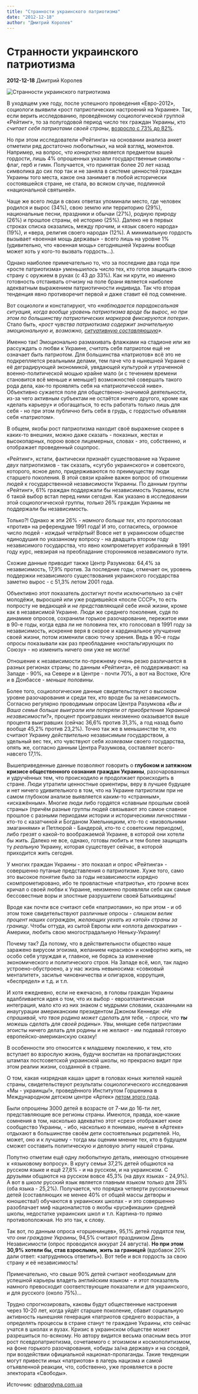 ```yaml
---
title: "Странности украинского патриотизма"
date: "2012-12-18"
author: "Дмитрий Королев"
---
```


# Странности украинского патриотизма

**2012-12-18** Дмитрий Королев

![Странности украинского патриотизма](http://elektorat.te.ua/wp-content/uploads/2012/09/strichka.jpg)

В уходящем уже году, после успешного проведения «Евро-2012», социологи выявили «рост патриотических настроений на Украине». Так, если верить исследованию, проведённому социологической группой «Рейтинг», то за полугодовой период число тех граждан Украины, кто *считает себя патриотами своей страны*, [возросло с 73% до 82%](http://www.ratinggroup.com.ua/upload/files/RG_Patriotyzm_082012.pdf).

Но при этом исследователи «Рейтинга» на основании анализа анкет отметили ряд достаточно любопытных, на мой взгляд, моментов. Например, на вопрос, *что* *конкретно* является предметом вашей гордости, лишь 4% опрошенных указали государственные символы - флаг, герб и гимн. Получается, что принятая более 20 лет назад символика до сих пор так и не заняла в системе ценностей граждан Украины того места, какое она занимает в любой исторически состоявшейся стране, не стала, во всяком случае, подлинной «национальной святыней».

Чаще же всего люди в своих ответах упоминали место, где человек родился и вырос (34%), свою землю или территорию (29%), национальные песни, праздники и обычаи (27%), родную природу (26%) и прошлое страны, её историю (25%). Далеко не в первых строках списка оказались, между прочим, и «язык своего народа» (19%), и «вера, религия своего народа» (12%). А минимальную гордость вызывает «военная мощь державы» - всего лишь на уровне 1% (удивительно, что «военная мощь» сегодняшней Украины вообще может хоть у кого-то вызвать гордость...).

Однако наиболее примечательно то, что за последние два года при «росте патриотизма» *уменьшилось* число тех, кто готов защищать свою страну с оружием в руках (с 43 до 33%). Как ни крути, но именно готовность отстаивать отчизну на поле брани является наиболее адекватным выражением патриотичности индивида. Так что вторая тенденция явно противоречит первой и даже ставит её под сомнение.

Вот социологи и констатируют, что *«наблюдается парадоксальная ситуация, когда вообще уровень патриотизма вроде бы вырос, но при этом по большинству патриотических маркеров фиксируются потери»*. Стало быть, *«рост чувства патриотизма содержит значительную эмоциональную и, возможно, [ситуативную составляющую](http://www.ratinggroup.com.ua/upload/files/RG_Patriotyzm_082012.pdf)».*

Именно так! Эмоционально размахивать флажками на стадионе или же рассуждать о любви к Украине, *считать* себя патриотом ещё не означает *быть* патриотом. Для большинства «патриотов» всё это не подкрепляется реальными делами, тем паче что в нынешней Украине с её деградирующей экономикой, увядающей культурой и утраченной военно-политической мощью крайне мало (и с течением времени становится всё меньше и меньше!) возможностей совершать такого рода дела, как-то проявлять себя на «патриотической ниве». Объективно сужается поле для общественно-значимой деятельности, из-за чего активным субъектам не остаётся ничего другого, кроме как «делать карьеру» и обогащаться, то есть работать только лишь для себя - но при этом публично бить себя в грудь, с гордостью объявляя себя «патриотом».

В общем, якобы рост патриотизма находит своё выражение скорее в каких-то внешних, можно даже сказать - показных, жестах и высокопарных, порою вовсе лицемерных, словах - это, собственно, и отображает проведенный соцопрос.

«Рейтинг», кстати, фактически признаёт существование на Украине *двух* патриотизмов - так сказать, «сугубо украинского» и советского, которого, ясное дело, придерживаются по преимуществу люди старшего поколения. В этой связи крайне важен вопрос об отношении людей к государственной независимости Украины. По данным группы «Рейтинг», 61% граждан поддержали бы независимость Украины, если б такой выбор встал перед ними сегодня. Как указано в исследовании этой социологической группы, *только* 26% граждан Украины не поддержали бы независимость.

Только?! Однако ж эти 26% - *намного больше тех*, кто проголосовал «против» на референдуме 1991 года! И это, согласитесь, огромное число людей - *каждый четвёртый*! Вовсе нет в украинском обществе единодушия по указанному вопросу - на двадцать втором году независимого государства, что явно компрометирует избранный в 1991 году курс, невзирая на преобладание сторонников независимого пути.

Схожие данные приводит также Центр Разумкова: 64,4% за независимость, 17,9% против. За последние годы, отмечает он, уровень поддержки независимого существования украинского государства заметно вырос - с 51,3% летом 2001 года.

Объективно этот показатель достигнут почти исключительно за счёт молодёжи, выросшей или уже родившейся «после СССР», то есть попросту не ведающей и *не представляющей* себе иной жизни, кроме как в независимой Украине. Люди же среднего поколения, судя по динамике опросов, сохранили горькое разочарование, пережитое ими в 90-е годы, когда едва ли не половина тех, кто голосовал в 1991 году за независимость, искренне веря в скорое и кардинальное улучшение своей жизни, потом изменили свою точку зрения. Ведь в 90-е годы опросы показывали как раз преобладание «ностальгирующих по Союзу» - но изменить ничего они уже не могли!

Отношение к независимости по-прежнему очень резко различается в разных регионах страны; по данным «Рейтинга», её поддерживают: на Западе - 90%, на Севере и в Центре - почти 70%, а вот на Востоке, Юге и в Донбассе - *меньше половины*.

Более того, социологические данные свидетельствуют о высоком уровне разочарования и среди тех, кто вроде бы за независимость. Согласно регулярно проводимым опросам Центра Разумкова *«Вы и Ваша семья больше выиграли или потеряли от приобретения Украиной независимости?»*, процент проигравших неизменно оказывается выше процента выигравших (сейчас 36,6% против 31,3%, а год назад было вообще 45,2% против 23,2%). Точно так же в меньшинстве те, кто считают Украину *действительно* независимым государством, а удельный вес тех, кто чувствуют себя *хозяевами* своего государства, опять же, согласно данным Центра Разумкова, составляет всего-навсего 17,1%.

Вышеприведенные данные позволяют говорить о **глубоком и затяжном кризисе общественного сознания граждан Украины**, разочарованных и удручённых тем, что происходило и продолжает происходить в стране. Люди утратили ценностные ориентиры, веру в лучшее будущее и нет ничего удивительного в том, что на Украине патриотизм при не самом глубоком анализе выявляется каким-то «странным», «искажённым». Многие люди либо гордятся «славным прошлым своей страны» (причём разные группы людей связывают это самое славное прошлое с разными периодами истории и историческими личностями - кто-то с казатчиной и Богданом Хмельницким, кто-то с «визвольними змаганнями» и Петлюрой - Бандерой, кто-то с советским периодом), либо грезят о какой-то воображаемой Украине, в которой они хотели бы жить. Далеко не все, однако, готовы любить и тем более защищать ту *реальную* Украину, которая существует сейчас, в которой приходится жить сегодня.

У многих граждан Украины - это показал и опрос «Рейтинга» - совершенно путаные представления о патриотизме. Хуже того, само это высокое понятие было за годы независимости изрядно скомпрометировано, ибо те провластные «патриоты», кто громче всех кричал о своей любви к Украине, неизменно проявляли себя как самые бессовестные воры и злостные разрушители своей Батькивщины!

Вроде как почти все считают себя «патриотами», но при этом - и об этом тоже свидетельствуют различные опросы - *слишком велик процент наших сограждан, желающих уехать из «этой» страны за границу*. Чтобы оттуда, из сытой Европы или «оплота демократии» - Америки, любить свою многострадальную Неньку-Украину!

Почему так? Да потому, что в действительности общество наше заражено вирусом эгоизма, желанием «красиво» и комфортно жить, не особо себя утруждая и, главное, не борясь за изменение экономического и политического строя. На Западе всё, мол, так ладно устроено-обустроено, а у нас жизнь невыносима: «совковый менталитет», засилье чиновничества и олигархов, коррупция, «беспредел» и т.д. и т.п.

И хотя ежедневно, если не ежечасно, в головы граждан Украины вдалбливается идея о том, что их выбор - евроатлантическая интеграция, мало кто из них знаком с мудрыми словами, сказанными на инаугурации американским президентом Джоном Кеннеди: *«Не спрашивай, что твоя родина может сделать для тебя, - спроси, что **ты** можешь сделать для своей родины»*. Увы, мнящие себя патриотами эгоисты ничего делать для родины и не желают - им подавай готовую европейско-американскую сказку!

В особенности это относится к младшему поколению, к тем, кто вступает во взрослую жизнь, будучи воспитан на пропагандистских штампах постсоветской украинской школы, но прекрасно видит при этом реалии жизни, созданной в стране.

О том, какая «изрядная каша» царит в головах юных жителей нашей страны, свидетельствуют результаты социологического исследования «Мы - украинцы!», проведённого Институтом Горшенина в Международном детском центре «Артек» [летом этого года](http://institute.gorshenin.ua/researches/113_mi-ukraintsi.html).

Были опрошены 3000 детей в возрасте от 7-ми до 16-ти лет, представляющие все регионы страны. Имеются, правда, кое-какие сомнения в том, насколько адекватно этот «срез» отображает юное сообщество Украины, - ибо, насколько я понимаю, нынче в «Артеке» отдыхают в большинстве своём дети состоятельных родителей. Но, может, оно и к лучшему - тогда мы оценим мнение тех, кто в будущем сможет составить политическую и деловую элиту нашей страны.

Попутно отметим ещё одну любопытную деталь, имеющую отношение к «языковому вопросу». В кругу семьи 37,2% детей общаются на русском языке и ещё 27,8% - и на русском, и на украинском. С друзьями общаются на русском вовсе 45,3% (на двух языках - 24,9%). А вот в *школе* русский язык является главным языком только для 28% (оба языка - 25,2%). Получается, что порядка четверти русскоязычных детей (составляющих не менее 40% от общей массы детворы и юношества!) обучаются в украинских школах - и это совершенно разоблачает миф националистов о якобы «русификации» средней школы, недостатке украинских школ и т.п. Картина-то прямо противоположная. Но это так, к слову.

Так вот, по данным опроса «горшенинцев», 95,1% детей *гордятся тем, что они граждане Украины*, 94,5% считают праздником День Независимости (опрос проводился аккурат 24 августа). **Но при этом 30,9% хотели бы, став взрослыми, жить за границей** (вдобавок 20% дали ответ: «затрудняюсь ответить»). Вот тебе и вся гордость за свою страну и её независимость!

Примечательно, что свыше 90% детей считают необходимым для успешной карьеры владеть английским языком - и этот показатель намного превосходит соответствующие показатели и для украинского, и для русского (около 75%)...

Трудно спрогнозировать, каковы будут общественные настроения через 10-20 лет, когда уйдёт старшее поколение, сбавит социальную активность нынешняя генерация «патриотов среднего возраста», а определять процессы в стране станут те граждане Украины, кто сейчас учатся в школах и вузах. Кризис в украинском обществе может разрешиться по-всякому. Но автору видится весьма опасным весь этот рост псевдопатриотизма, сочетаемого с эгоизмом и космополитизмом, на фоне горького разочарования, «обиды за/на державу» и на соседей, при воздействии официальной национал-пропаганды. Такие тенденции могут привести иных «патриотов» в лагерь нацизма и самой отъявленной реакции, что, собственно, уже проявляется в росте электората «Свободы».

Источник: [odnarodyna.com.ua](http://odnarodyna.com.ua/node/11367)